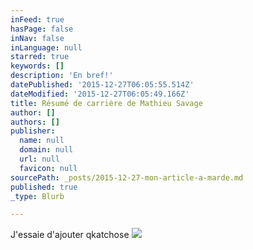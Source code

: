 ```yaml
---
inFeed: true
hasPage: false
inNav: false
inLanguage: null
starred: true
keywords: []
description: 'En bref!'
datePublished: '2015-12-27T06:05:55.514Z'
dateModified: '2015-12-27T06:05:49.166Z'
title: Résumé de carrière de Mathieu Savage
author: []
authors: []
publisher:
  name: null
  domain: null
  url: null
  favicon: null
sourcePath: _posts/2015-12-27-mon-article-a-marde.md
published: true
_type: Blurb

---
```

J'essaie d'ajouter qkatchose
![](https://the-grid-user-content.s3-us-west-2.amazonaws.com/e2ab16c6-6bcd-489b-b2d7-70c4bea63737.jpg)